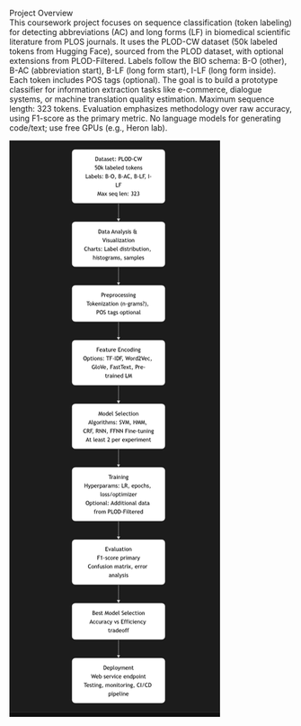 
Project Overview<br>
This coursework project focuses on sequence classification (token labeling) for detecting abbreviations (AC) and long forms (LF) in biomedical scientific literature 
from PLOS journals. It uses the PLOD-CW dataset (50k labeled tokens from Hugging Face), sourced from the PLOD dataset, with optional extensions from PLOD-Filtered.
Labels follow the BIO schema: B-O (other), B-AC (abbreviation start), B-LF (long form start), I-LF (long form inside). Each token includes POS tags (optional).
The goal is to build a prototype classifier for information extraction tasks like e-commerce, dialogue systems, or machine translation quality estimation.
Maximum sequence length: 323 tokens. Evaluation emphasizes methodology over raw accuracy, using F1-score as the primary metric.
No language models for generating code/text; use free GPUs (e.g., Heron lab).


![Training Strategy](https://github.com/alishaheb/Sequence-classification-LLM/blob/91fd1390840d0690d67bf65cd037dfc978eb839f/schema.png)
